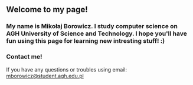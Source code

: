 ## Welcome to my page!

### My name is Mikołaj Borowicz. I study computer science on AGH University of Science and Technology. I hope you'll have fun using this page for learning new intresting stuff! :)


### Contact me! 
If you have any questions or troubles using email: mborowicz@student.agh.edu.pl
